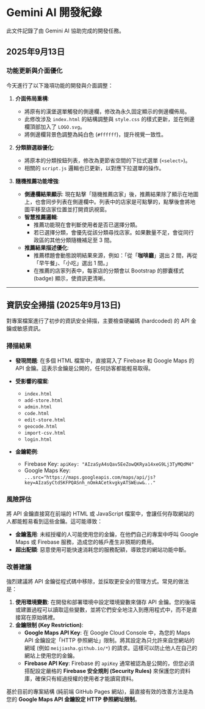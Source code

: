 # Gemini AI 開發紀錄

此文件記錄了由 Gemini AI 協助完成的開發任務。

## 2025年9月13日

### 功能更新與介面優化

今天進行了以下幾項功能的開發與介面調整：

1.  **介面佈局重構**:
    *   將原有的漢堡選單觸發的側邊欄，修改為永久固定顯示的側邊欄佈局。
    *   此修改涉及 `index.html` 的結構調整與 `style.css` 的樣式更新，並在側邊欄頂部加入了 `LOGO.svg`。
    *   將側邊欄背景色調整為純白色 (`#ffffff`)，提升視覺一致性。

2.  **分類篩選器優化**:
    *   將原本的分類按鈕列表，修改為更節省空間的下拉式選單 (`<select>`)。
    *   相關的 `script.js` 邏輯也已更新，以對應下拉選單的操作。

3.  **隨機推薦功能增強**:
    *   **側邊欄結果顯示**: 現在點擊「隨機推薦店家」後，推薦結果除了顯示在地圖上，也會同步列表在側邊欄中。列表中的店家是可點擊的，點擊後會將地圖平移至店家位置並打開資訊視窗。
    *   **智慧推薦邏輯**:
        *   推薦功能現在會判斷使用者是否已選擇分類。
        *   若已選擇分類，會優先從該分類尋找店家。如果數量不足，會從同行政區的其他分類隨機補足至 3 間。
    *   **推薦結果描述優化**:
        *   推薦標題會動態說明結果來源，例如：「從「**咖啡廳**」選出 2 間，再從「早午餐」、「小吃」選出 1 間。」
        *   在推薦的店家列表中，每家店的分類會以 Bootstrap 的膠囊樣式 (badge) 顯示，使資訊更清晰。

---

## 資訊安全掃描 (2025年9月13日)

對專案檔案進行了初步的資訊安全掃描，主要檢查硬編碼 (hardcoded) 的 API 金鑰或敏感資訊。

### 掃描結果

-   **發現問題**: 在多個 HTML 檔案中，直接寫入了 Firebase 和 Google Maps 的 API 金鑰。這表示金鑰是公開的，任何訪客都能輕易取得。

-   **受影響的檔案**:
    -   `index.html`
    -   `add-store.html`
    -   `admin.html`
    -   `code.html`
    -   `edit-store.html`
    -   `geocode.html`
    -   `import-csv.html`
    -   `login.html`

-   **金鑰範例**:
    -   Firebase Key: `apiKey: "AIzaSyA4sQav5EeZowQKRya14xeG9Lj3TyMQdM4"`
    -   Google Maps Key: `...src="https://maps.googleapis.com/maps/api/js?key=AIzaSyCtd5KFPQASnh_nOmkACetkvgkyATSWEuw&..."`

### 風險評估

將 API 金鑰直接寫在前端的 HTML 或 JavaScript 檔案中，會讓任何存取網站的人都能輕易看到這些金鑰。這可能導致：

-   **金鑰濫用**: 未經授權的人可能使用您的金鑰，在他們自己的專案中呼叫 Google Maps 或 Firebase 服務，造成您的帳戶產生非預期的費用。
-   **超出配額**: 惡意使用可能快速消耗您的服務配額，導致您的網站功能中斷。

### 改善建議

強烈建議將 API 金鑰從程式碼中移除，並採取更安全的管理方式。常見的做法是：

1.  **使用環境變數**: 在開發和部署環境中設定環境變數來儲存 API 金鑰。您的後端或建置過程可以讀取這些變數，並將它們安全地注入到應用程式中，而不是直接寫在原始碼裡。
2.  **金鑰限制 (Key Restriction)**:
    -   **Google Maps API Key**: 在 Google Cloud Console 中，為您的 Maps API 金鑰設定「HTTP 參照網址」限制。將其設定為只允許來自您網站的網域 (例如 `meijiasha.github.io/*`) 的請求。這樣可以防止他人在自己的網站上使用您的金鑰。
    -   **Firebase API Key**: Firebase 的 `apiKey` 通常被認為是公開的，但您必須搭配設定嚴格的 **Firebase 安全規則 (Security Rules)** 來保護您的資料庫，確保只有經過授權的使用者才能讀寫資料。

基於目前的專案結構 (純前端 GitHub Pages 網站)，最直接有效的改善方法是為您的 **Google Maps API 金鑰設定 HTTP 參照網址限制**。